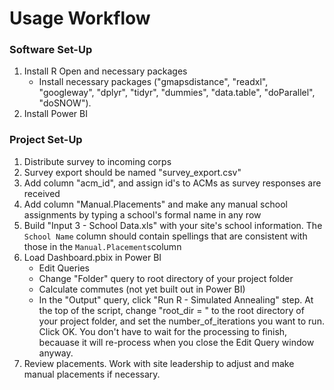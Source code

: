 # Usage Workflow
### Software Set-Up
1. Install R Open and necessary packages
   * Install necessary packages ("gmapsdistance", "readxl", "googleway", "dplyr", "tidyr", "dummies", "data.table", "doParallel", "doSNOW").
1. Install Power BI
### Project Set-Up
1. Distribute survey to incoming corps
1. Survey export should be named "survey_export.csv"
1. Add column "acm_id", and assign id's to ACMs as survey responses are received
1. Add column "Manual.Placements" and make any manual school assignments by typing a school's formal name in any row
1. Build "Input 3 - School Data.xls" with your site's school information. The `School Name` column should contain spellings that are consistent with those in the `Manual.Placements`column
1. Load Dashboard.pbix in Power BI
   * Edit Queries
    * Change "Folder" query to root directory of your project folder
    * Calculate commutes (not yet built out in Power BI)
    * In the "Output" query, click "Run R - Simulated Annealing" step. At the top of the script, change "root_dir = " to the root directory of your project folder, and set the number_of_iterations you want to run. Click OK. You don't have to wait for the processing to finish, becauase it will re-process when you close the Edit Query window anyway.
1. Review placements. Work with site leadership to adjust and make manual placements if necessary.
